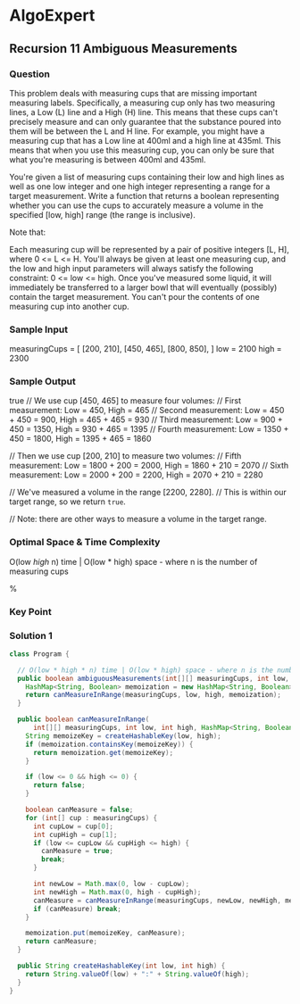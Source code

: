 # AlgoExpert

## Recursion 11 Ambiguous Measurements

### Question

This problem deals with measuring cups that are missing important measuring labels. Specifically, a measuring cup only has two measuring lines, a Low (L) line and a High (H) line. This means that these cups can't precisely measure and can only guarantee that the substance poured into them will be between the L and H line. For example, you might have a measuring cup that has a Low line at 400ml and a high line at 435ml. This means that when you use this measuring cup, you can only be sure that what you're measuring is between 400ml and 435ml.

You're given a list of measuring cups containing their low and high lines as well as one low integer and one high integer representing a range for a target measurement. Write a function that returns a boolean representing whether you can use the cups to accurately measure a volume in the specified [low, high] range (the range is inclusive).

Note that:

Each measuring cup will be represented by a pair of positive integers [L, H], where 0 <= L <= H.
You'll always be given at least one measuring cup, and the low and high input parameters will always satisfy the following constraint: 0 <= low <= high.
Once you've measured some liquid, it will immediately be transferred to a larger bowl that will eventually (possibly) contain the target measurement.
You can't pour the contents of one measuring cup into another cup.

### Sample Input

measuringCups = [
  [200, 210],
  [450, 465],
  [800, 850],
]
low = 2100
high = 2300

### Sample Output

true
// We use cup [450, 465] to measure four volumes:
// First measurement: Low = 450, High = 465
// Second measurement: Low = 450 + 450 = 900, High = 465 + 465 = 930
// Third measurement: Low = 900 + 450 = 1350, High = 930 + 465 = 1395
// Fourth measurement: Low = 1350 + 450 = 1800, High = 1395 + 465 = 1860

// Then we use cup [200, 210] to measure two volumes:
// Fifth measurement: Low = 1800 + 200 = 2000, High = 1860 + 210 = 2070
// Sixth measurement: Low = 2000 + 200 = 2200, High = 2070 + 210 = 2280

// We've measured a volume in the range [2200, 2280].
// This is within our target range, so we return `true`.

// Note: there are other ways to measure a volume in the target range.

### Optimal Space & Time Complexity

O(low *high* n) time | O(low * high) space - where n is the number of measuring cups

%

### Key Point

### Solution 1

```java
class Program {

  // O(low * high * n) time | O(low * high) space - where n is the number of measuring cups
  public boolean ambiguousMeasurements(int[][] measuringCups, int low, int high) {
    HashMap<String, Boolean> memoization = new HashMap<String, Boolean>();
    return canMeasureInRange(measuringCups, low, high, memoization);
  }

  public boolean canMeasureInRange(
      int[][] measuringCups, int low, int high, HashMap<String, Boolean> memoization) {
    String memoizeKey = createHashableKey(low, high);
    if (memoization.containsKey(memoizeKey)) {
      return memoization.get(memoizeKey);
    }

    if (low <= 0 && high <= 0) {
      return false;
    }

    boolean canMeasure = false;
    for (int[] cup : measuringCups) {
      int cupLow = cup[0];
      int cupHigh = cup[1];
      if (low <= cupLow && cupHigh <= high) {
        canMeasure = true;
        break;
      }

      int newLow = Math.max(0, low - cupLow);
      int newHigh = Math.max(0, high - cupHigh);
      canMeasure = canMeasureInRange(measuringCups, newLow, newHigh, memoization);
      if (canMeasure) break;
    }

    memoization.put(memoizeKey, canMeasure);
    return canMeasure;
  }

  public String createHashableKey(int low, int high) {
    return String.valueOf(low) + ":" + String.valueOf(high);
  }
}

```
